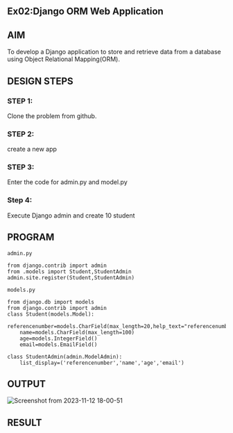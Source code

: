 ## Ex02:Django ORM Web Application

## AIM
To develop a Django application to store and retrieve data from a database using Object Relational Mapping(ORM).

## DESIGN STEPS

### STEP 1:
Clone the problem from github.
### STEP 2:
create a new app
### STEP 3:
Enter the code for admin.py and model.py
### Step 4:
Execute Django admin and create 10 student
## PROGRAM
```
admin.py

from django.contrib import admin
from .models import Student,StudentAdmin
admin.site.register(Student,StudentAdmin)

models.py

from django.db import models
from django.contrib import admin
class Student(models.Model):
    referencenumber=models.CharField(max_length=20,help_text="referencenumber")
    name=models.CharField(max_length=100)
    age=models.IntegerField()
    email=models.EmailField()

class StudentAdmin(admin.ModelAdmin):
    list_display=('referencenumber','name','age','email')
```

## OUTPUT

![Screenshot from 2023-11-12 18-00-51](https://github.com/DivyaMunirathnamm/django-orm-app/assets/147474097/85a45bdb-2e1a-4ccd-bd96-8d71b2958a6e)

## RESULT

